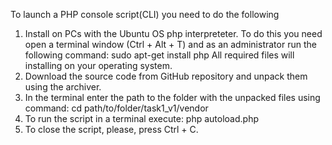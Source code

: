 To launch a PHP console script(CLI) you need to do the following
1. Install on PCs with the Ubuntu OS php interpreteter. To do this you need open a terminal window (Ctrl + Alt + T) and as an administrator run the following command: 
	sudo apt-get install php
All required files will installing on your operating system.
2. Download the source code from GitHub repository and unpack them using the archiver.
3. In the terminal enter the path to the folder with the unpacked files using command:
	cd path/to/folder/task1_v1/vendor
4. To run the script in a terminal execute:
	php autoload.php
5. To close the script, please, press Ctrl + C.
